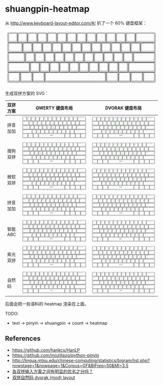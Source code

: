 # shuangpin-heatmap

从 http://www.keyboard-layout-editor.com/#/ 扒了一个 60% 键盘框架：

![](svgs/keyboard-layout.svg)

生成双拼方案的 SVG：

| 双拼方案 | QWERTY 键盘布局 | DVORAK 键盘布局 |
| :-- | :--: | :--: |
| 拼音加加 | ![](svgs/qwerty/pinyinjiajia.svg) | ![](svgs/dvorak/pinyinjiajia.svg) |
| 搜狗双拼 | ![](svgs/qwerty/sougou.svg) | ![](svgs/dvorak/sougou.svg) |
| 微软双拼 | ![](svgs/qwerty/weiruan.svg) | ![](svgs/dvorak/weiruan.svg) |
| 拼音加加 | ![](svgs/qwerty/xiaohe.svg) | ![](svgs/dvorak/xiaohe.svg) |
| 智能ABC | ![](svgs/qwerty/zhinengabc.svg) | ![](svgs/dvorak/zhinengabc.svg) |
| 紫光双拼 | ![](svgs/qwerty/ziguang.svg) | ![](svgs/dvorak/ziguang.svg) |
| 自然码 | ![](svgs/qwerty/ziranma.svg) | ![](svgs/dvorak/ziranma.svg) |

后面会把一些语料的 heatmap 渲染在上面。

TODO:
-   text -> pinyin -> shuangpin -> count -> heatmap

## References

-   https://github.com/hankcs/HanLP
-   https://github.com/mozillazg/python-pinyin
-   http://lingua.mtsu.edu/chinese-computing/statistics/bigram/list.php?nowstage=1&nowpage=1&Corpus=GF&BiFreq=50&MI=3.5
-   [各双拼输入方案之间有明显的优劣之分吗？](https://www.zhihu.com/question/20191383)
-   [双拼自然码 dvorak (mod) layout](http://www.keyboard-layout-editor.com/##@_name=dvorak%20mod&pcb:false%3B&@=~%0A%60&=!%0A1&=%2F@%0A2&=%23%0A3&=$%0A4&=%25%0A5&=%5E%0A6&=%2F&%0A7&=*%0A8&=(%0A9&=)%0A0&=%2F_%0A-&=+%0A%2F=&_w:2%3B&=Backspace%3B&@_w:1.5%3B&=Tab&=%2F:%0A%2F%3B&=%3C%0A,&=%3E%0A.&=K%0A%0Ak%0A%0A%0A%0A%0Aao&=Y%0A%0Ay%0Auai%0A%0A%0A%0Aing&=F%0A%0Af%0A%0A%0A%0A%0Aen&=G%0A%0Ag%0A%0A%0A%0A%0Aeng&=C%0A%0Ac%0A%0A%0A%0A%0Aiao&=L%0A%0Al%0A%0A%0A%0A%0Aai&=Z%0A%0Az%0A%0A%0A%0A%0Aei&=%7B%0A%5B&=%7D%0A%5D&_w:1.5%3B&=%7C%0A%5C%3B&@_w:1.75%3B&=Control&=A%0A%0A%0A%0A%0A%0A%0Aa&=O%0A%0A%0Aou%0A%0A%0A%0Ao&=E%0A%0A%0A%0A%0A%0A%0Ae&_n:true%3B&=I%0A%0Ach%0A%0A%0A%0A%0Ai&=U%0A%0Ash%0A%0A%0A%0A%0Au&=D%0A%0A%0Auang%0A%0A%0A%0Aiang&_n:true%3B&=R%0A%0Ar%0A%0A%0A%0A%0Auan&=T%0A%0At%0Ave%0A%0A%0A%0Aue&=S%0A%0A%0Aong%0A%0A%0A%0Aiong&=N%0A%0An%0A%0A%0A%0A%0Ain&=%22%0A'&_w:2.25%3B&=Enter%3B&@_w:2.25%3B&=Shift&=P%0A%0Ap%0A%0A%0A%0A%0Aun&=Q%0A%0Aq%0A%0A%0A%0A%0Aiu&=J%0A%0Aj%0A%0A%0A%0A%0Aan&=H%0A%0Ah%0A%0A%0A%0A%0Aang&=X%0A%0Ax%0A%0A%0A%0A%0Aie&=B%0A%0Ab%0A%0A%0A%0A%0Aou&=M%0A%0Am%0A%0A%0A%0A%0Aian&=W%0A%0Aw%0Aua%0A%0A%0A%0Aia&_w2:1.5%3B&=V%0A%0Azh%0Av%0A%0A%0A%0Aui&=%3F%0A%2F%2F&_w:2.75%3B&=Shift%3B&@_w:1.25%3B&=Ctrl&_w:1.25%3B&=Win&_w:1.25%3B&=Alt&_a:7&w:6.25%3B&=&_a:4&w:1.25%3B&=Alt&_w:1.25%3B&=Win&_w:1.25%3B&=Menu&_w:1.25%3B&=Ctrl)
